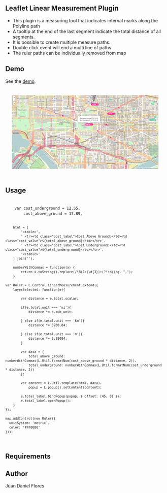 <h2>Leaflet Linear Measurement Plugin</h2>

<ul>

  <li>This plugin is a measuring tool that indicates interval marks along the Polyline path</li>

  <li>A tooltip at the end of the last segment indicate the total distance of all segments.</li>

  <li>It is possible to create multiple measure paths.</li>

  <li>Double click event will end a multi line of paths</li>

  <li>The ruler paths can be individually removed from map</li>

</ul>

<h2>Demo</h2>

See the <a href="https://NLTGit.github.io/Leaflet.LinearMeasurement/">demo</a>.

<div style="padding: 20px 20px;">
  <img src="examples/dc.png" />
</div>

<h2>Usage</h2>

<code>
    var cost_underground = 12.55,
        cost_above_ground = 17.89,

        html = [
            '<table>',
            ' <tr><td class="cost_label">Cost Above Ground:</td><td class="cost_value">${total_above_ground}</td></tr>',
            ' <tr><td class="cost_label">Cost Underground:</td><td class="cost_value">${total_underground}</td></tr>',
            '</table>'
        ].join(''),

        numberWithCommas = function(x) {
            return x.toString().replace(/\B(?=(\d{3})+(?!\d))/g, ",");
        };

    var Ruler = L.Control.LinearMeasurement.extend({
        layerSelected: function(e){

            var distance = e.total.scalar;

            if(e.total.unit === 'mi'){
                distance *= e.sub_unit;

            } else if(e.total.unit === 'km'){
                distance *= 3280.84;

            } else if(e.total.unit === 'm'){
                distance *= 3.28084;
            }

            var data = {
                total_above_ground: numberWithCommas(L.Util.formatNum(cost_above_ground * distance, 2)),
                total_underground: numberWithCommas(L.Util.formatNum(cost_underground * distance, 2))
            };

            var content = L.Util.template(html, data),
                popup = L.popup().setContent(content);

            e.total_label.bindPopup(popup, { offset: [45, 0] });
            e.total_label.openPopup();
        }
    });

    map.addControl(new Ruler({
      unitSystem: 'metric',
      color: '#FF0080'
    }));
</code>

<h2>Requirements</h2>

<h2>Author</h2>
Juan Daniel Flores
